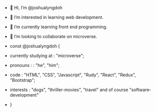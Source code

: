 - 👋 Hi, I’m @joshualyngdoh
- 👀 I’m interested in learning web development.
- 🌱 I’m currently learning front end programming.
- 💞️ I’m looking to collaborate on microverse.


- const @joshualyngdoh {
-  currently studying at : "microverse";
-  pronouns : : "he", "him";
-  code : "HTML", "CSS", "Javascript", "Rudy", "React", "Redux", "Bootstrap";
-  interests : "dogs", "thriller-movies", "travel" and of course "software-development"
- }

